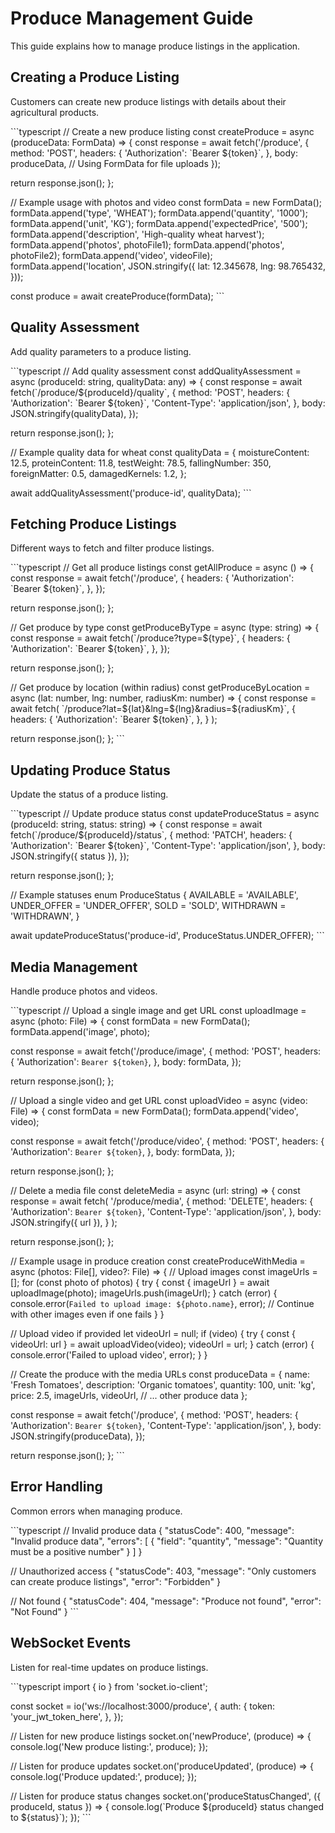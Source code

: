 # Produce Management Guide

This guide explains how to manage produce listings in the application.

## Creating a Produce Listing

Customers can create new produce listings with details about their agricultural products.

\`\`\`typescript
// Create a new produce listing
const createProduce = async (produceData: FormData) => {
  const response = await fetch('/produce', {
    method: 'POST',
    headers: {
      'Authorization': \`Bearer \${token}\`,
    },
    body: produceData, // Using FormData for file uploads
  });

  return response.json();
};

// Example usage with photos and video
const formData = new FormData();
formData.append('type', 'WHEAT');
formData.append('quantity', '1000');
formData.append('unit', 'KG');
formData.append('expectedPrice', '500');
formData.append('description', 'High-quality wheat harvest');
formData.append('photos', photoFile1);
formData.append('photos', photoFile2);
formData.append('video', videoFile);
formData.append('location', JSON.stringify({
  lat: 12.345678,
  lng: 98.765432,
}));

const produce = await createProduce(formData);
\`\`\`

## Quality Assessment

Add quality parameters to a produce listing.

\`\`\`typescript
// Add quality assessment
const addQualityAssessment = async (produceId: string, qualityData: any) => {
  const response = await fetch(\`/produce/\${produceId}/quality\`, {
    method: 'POST',
    headers: {
      'Authorization': \`Bearer \${token}\`,
      'Content-Type': 'application/json',
    },
    body: JSON.stringify(qualityData),
  });

  return response.json();
};

// Example quality data for wheat
const qualityData = {
  moistureContent: 12.5,
  proteinContent: 11.8,
  testWeight: 78.5,
  fallingNumber: 350,
  foreignMatter: 0.5,
  damagedKernels: 1.2,
};

await addQualityAssessment('produce-id', qualityData);
\`\`\`

## Fetching Produce Listings

Different ways to fetch and filter produce listings.

\`\`\`typescript
// Get all produce listings
const getAllProduce = async () => {
  const response = await fetch('/produce', {
    headers: {
      'Authorization': \`Bearer \${token}\`,
    },
  });

  return response.json();
};

// Get produce by type
const getProduceByType = async (type: string) => {
  const response = await fetch(\`/produce?type=\${type}\`, {
    headers: {
      'Authorization': \`Bearer \${token}\`,
    },
  });

  return response.json();
};

// Get produce by location (within radius)
const getProduceByLocation = async (lat: number, lng: number, radiusKm: number) => {
  const response = await fetch(
    \`/produce?lat=\${lat}&lng=\${lng}&radius=\${radiusKm}\`,
    {
      headers: {
        'Authorization': \`Bearer \${token}\`,
      },
    }
  );

  return response.json();
};
\`\`\`

## Updating Produce Status

Update the status of a produce listing.

\`\`\`typescript
// Update produce status
const updateProduceStatus = async (produceId: string, status: string) => {
  const response = await fetch(\`/produce/\${produceId}/status\`, {
    method: 'PATCH',
    headers: {
      'Authorization': \`Bearer \${token}\`,
      'Content-Type': 'application/json',
    },
    body: JSON.stringify({ status }),
  });

  return response.json();
};

// Example statuses
enum ProduceStatus {
  AVAILABLE = 'AVAILABLE',
  UNDER_OFFER = 'UNDER_OFFER',
  SOLD = 'SOLD',
  WITHDRAWN = 'WITHDRAWN',
}

await updateProduceStatus('produce-id', ProduceStatus.UNDER_OFFER);
\`\`\`

## Media Management

Handle produce photos and videos.

\`\`\`typescript
// Upload a single image and get URL
const uploadImage = async (photo: File) => {
  const formData = new FormData();
  formData.append('image', photo);

  const response = await fetch('/produce/image', {
    method: 'POST',
    headers: {
      'Authorization': `Bearer ${token}`,
    },
    body: formData,
  });

  return response.json();
};

// Upload a single video and get URL
const uploadVideo = async (video: File) => {
  const formData = new FormData();
  formData.append('video', video);

  const response = await fetch('/produce/video', {
    method: 'POST',
    headers: {
      'Authorization': `Bearer ${token}`,
    },
    body: formData,
  });

  return response.json();
};

// Delete a media file
const deleteMedia = async (url: string) => {
  const response = await fetch(
    '/produce/media',
    {
      method: 'DELETE',
      headers: {
        'Authorization': `Bearer ${token}`,
        'Content-Type': 'application/json',
      },
      body: JSON.stringify({ url }),
    }
  );

  return response.json();
};

// Example usage in produce creation
const createProduceWithMedia = async (photos: File[], video?: File) => {
  // Upload images
  const imageUrls = [];
  for (const photo of photos) {
    try {
      const { imageUrl } = await uploadImage(photo);
      imageUrls.push(imageUrl);
    } catch (error) {
      console.error(`Failed to upload image: ${photo.name}`, error);
      // Continue with other images even if one fails
    }
  }

  // Upload video if provided
  let videoUrl = null;
  if (video) {
    try {
      const { videoUrl: url } = await uploadVideo(video);
      videoUrl = url;
    } catch (error) {
      console.error('Failed to upload video', error);
    }
  }

  // Create the produce with the media URLs
  const produceData = {
    name: 'Fresh Tomatoes',
    description: 'Organic tomatoes',
    quantity: 100,
    unit: 'kg',
    price: 2.5,
    imageUrls,
    videoUrl,
    // ... other produce data
  };

  const response = await fetch('/produce', {
    method: 'POST',
    headers: {
      'Authorization': `Bearer ${token}`,
      'Content-Type': 'application/json',
    },
    body: JSON.stringify(produceData),
  });

  return response.json();
};
\`\`\`

## Error Handling

Common errors when managing produce.

\`\`\`typescript
// Invalid produce data
{
  "statusCode": 400,
  "message": "Invalid produce data",
  "errors": [
    {
      "field": "quantity",
      "message": "Quantity must be a positive number"
    }
  ]
}

// Unauthorized access
{
  "statusCode": 403,
  "message": "Only customers can create produce listings",
  "error": "Forbidden"
}

// Not found
{
  "statusCode": 404,
  "message": "Produce not found",
  "error": "Not Found"
}
\`\`\`

## WebSocket Events

Listen for real-time updates on produce listings.

\`\`\`typescript
import { io } from 'socket.io-client';

const socket = io('ws://localhost:3000/produce', {
  auth: {
    token: 'your_jwt_token_here',
  },
});

// Listen for new produce listings
socket.on('newProduce', (produce) => {
  console.log('New produce listing:', produce);
});

// Listen for produce updates
socket.on('produceUpdated', (produce) => {
  console.log('Produce updated:', produce);
});

// Listen for produce status changes
socket.on('produceStatusChanged', ({ produceId, status }) => {
  console.log(\`Produce \${produceId} status changed to \${status}\`);
});
\`\`\` 